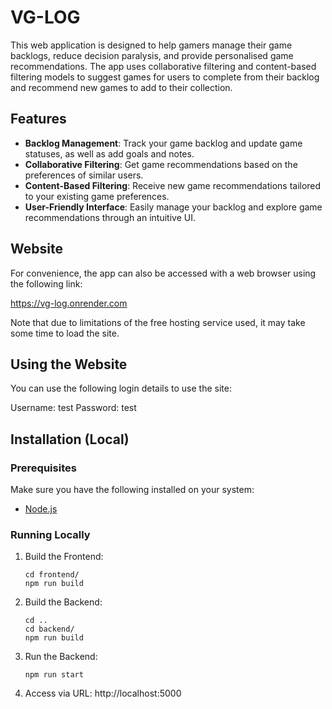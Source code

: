 # VG-LOG

This web application is designed to help gamers manage their game backlogs, reduce decision paralysis, and provide personalised game recommendations. The app uses collaborative filtering and content-based filtering models to suggest games for users to complete from their backlog and recommend new games to add to their collection.

## Features

- **Backlog Management**: Track your game backlog and update game statuses, as well as add goals and notes.
- **Collaborative Filtering**: Get game recommendations based on the preferences of similar users.
- **Content-Based Filtering**: Receive new game recommendations tailored to your existing game preferences.
- **User-Friendly Interface**: Easily manage your backlog and explore game recommendations through an intuitive UI.

## Website

For convenience, the app can also be accessed with a web browser using the following link:

https://vg-log.onrender.com

Note that due to limitations of the free hosting service used, it may take some time to load the site.

## Using the Website

You can use the following login details to use the site:

Username: test
Password: test

## Installation (Local)

### Prerequisites

Make sure you have the following installed on your system:

- [Node.js](https://nodejs.org/en/download/)

### Running Locally

1. Build the Frontend:
    ```
    cd frontend/
    npm run build
    ```

2. Build the Backend:
    ```
    cd ..
    cd backend/
    npm run build
    ```

3. Run the Backend:
    ```
    npm run start
    ```

4. Access via URL: http://localhost:5000